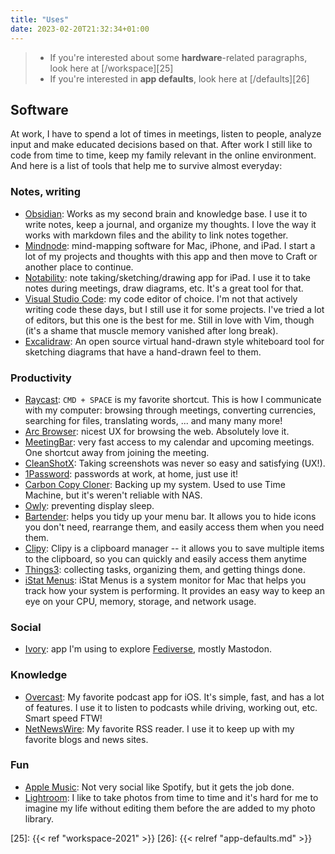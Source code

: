 ```yaml
---
title: "Uses"
date: 2023-02-20T21:32:34+01:00
---
```


> * If you're interested about some **hardware**-related paragraphs, look here at [/workspace][25]
> * If you're interested in **app defaults**, look here at [/defaults][26]

## Software

At work, I have to spend a lot of times in meetings, listen to people, analyze input and make educated decisions based on that. After work I still like to code from time to time, keep my family relevant in the online environment. And here is a list of tools that help me to survive almost everyday:

### Notes, writing

* [Obsidian][1]: Works as my second brain and knowledge base. I use it to write notes, keep a journal, and organize my thoughts. I love the way it works with markdown files and the ability to link notes together.
* [Mindnode][3]: mind-mapping software for Mac, iPhone, and iPad. I start a lot of my projects and thoughts with this app and then move to Craft or another place to continue.
* [Notability][4]: note taking/sketching/drawing app for iPad. I use it to take notes during meetings, draw diagrams, etc. It's a great tool for that.
* [Visual Studio Code][5]: my code editor of choice. I'm not that actively writing code these days, but I still use it for some projects. I've tried a lot of editors, but this one is the best for me. Still in love with Vim, though (it's a shame that muscle memory vanished after long break).
* [Excalidraw][6]: An open source virtual hand-drawn style whiteboard tool for sketching diagrams that have a hand-drawn feel to them.

### Productivity

* [Raycast][8]: `CMD + SPACE` is my favorite shortcut. This is how I communicate with my computer: browsing through meetings, converting currencies, searching for files, translating words, ... and many many more!
* [Arc Browser][9]: nicest UX for browsing the web. Absolutely love it.
* [MeetingBar][10]: very fast access to my calendar and upcoming meetings. One shortcut away from joining the meeting.
* [CleanShotX][11]: Taking screenshots was never so easy and satisfying (UX!).
* [1Password][12]: passwords at work, at home, just use it!
* [Carbon Copy Cloner][13]: Backing up my system. Used to use Time Machine, but it's weren't reliable with NAS.
* [Owly][14]: preventing display sleep.
* [Bartender][15]: helps you tidy up your menu bar. It allows you to hide icons you don't need, rearrange them, and easily access them when you need them.
* [Clipy][16]: Clipy is a clipboard manager -- it allows you to save multiple items to the clipboard, so you can quickly and easily access them anytime
* [Things3][17]: collecting tasks, organizing them, and getting things done.
* [iStat Menus][18]: iStat Menus is a system monitor for Mac that helps you track how your system is performing. It provides an easy way to keep an eye on your CPU, memory, storage, and network usage.

### Social

* [Ivory][19]: app I'm using to explore [Fediverse][20], mostly Mastodon.

### Knowledge

* [Overcast][22]: My favorite podcast app for iOS. It's simple, fast, and has a lot of features. I use it to listen to podcasts while driving, working out, etc. Smart speed FTW!
* [NetNewsWire][21]: My favorite RSS reader. I use it to keep up with my favorite blogs and news sites.

### Fun

* [Apple Music][23]: Not very social like Spotify, but it gets the job done.
* [Lightroom][24]: I like to take photos from time to time and it's hard for me to imagine my life without editing them before the are added to my photo library.

[1]: https://obsidian.md/
[3]: https://mindnode.com/
[4]: https://notability.com/
[5]: https://code.visualstudio.com/
[6]: https://excalidraw.com/
[8]: https://raycast.com/
[9]: https://thebrowser.company/
[10]: https://github.com/leits/MeetingBar
[11]: https://cleanshot.com/
[12]: https://1password.com/
[13]: https://bombich.com/
[14]: https://apps.apple.com/us/app/owly-prevent-display-sleep/id882812218?mt=12
[15]: https://www.macbartender.com/
[16]: https://github.com/Clipy/Clipy
[17]: https://culturedcode.com/things/
[18]: https://bjango.com/mac/istatmenus/
[19]: https://tapbots.com/ivory/
[20]: https://en.wikipedia.org/wiki/Fediverse
[21]: https://netnewswire.com/
[22]: https://overcast.fm
[23]: https://www.apple.com/music/
[24]: https://www.adobe.com/products/photoshop-lightroom.html
[25]: {{< ref "workspace-2021" >}}
[26]: {{< relref "app-defaults.md" >}}
